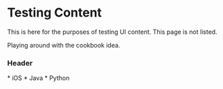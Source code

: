 # Testing Content 

This is here for the purposes of testing UI content. This page is not listed. 

Playing around with the cookbook idea. 

### Header

<!--directive:cookbook-->
<div cookbook>
* iOS
* Java
* Python
</cookbook>